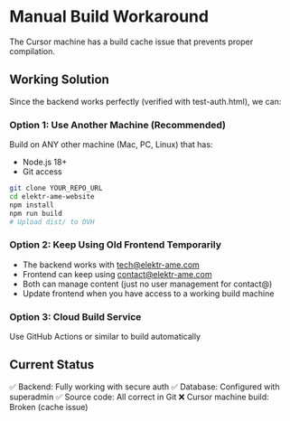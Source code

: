 # Manual Build Workaround

The Cursor machine has a build cache issue that prevents proper compilation. 

## Working Solution

Since the backend works perfectly (verified with test-auth.html), we can:

### Option 1: Use Another Machine (Recommended)
Build on ANY other machine (Mac, PC, Linux) that has:
- Node.js 18+
- Git access

```bash
git clone YOUR_REPO_URL
cd elektr-ame-website
npm install
npm run build
# Upload dist/ to OVH
```

### Option 2: Keep Using Old Frontend Temporarily
- The backend works with tech@elektr-ame.com
- Frontend can keep using contact@elektr-ame.com 
- Both can manage content (just no user management for contact@)
- Update frontend when you have access to a working build machine

### Option 3: Cloud Build Service
Use GitHub Actions or similar to build automatically

## Current Status
✅ Backend: Fully working with secure auth
✅ Database: Configured with superadmin
✅ Source code: All correct in Git
❌ Cursor machine build: Broken (cache issue)

